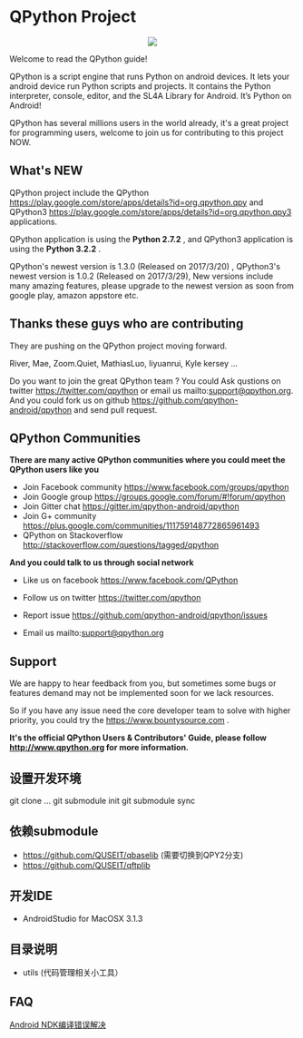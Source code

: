 # QPython Project
<p align="center"><a href="http://www.qpython.org" target="_blank"><img src="https://www.qpython.org/images/bestpython.png"></a></p>

Welcome to read the QPython guide!

QPython is a script engine that runs Python on android devices. It lets your android device run Python scripts and projects. It contains the Python interpreter, console, editor, and the SL4A Library for Android. It’s Python on Android!


QPython has several millions users in the world already, it's a great project for programming users, welcome to join us for contributing to this project NOW.


What's NEW
------------------------
QPython project include the QPython https://play.google.com/store/apps/details?id=org.qpython.qpy and QPython3 https://play.google.com/store/apps/details?id=org.qpython.qpy3 applications.

QPython application is using the **Python 2.7.2** , and QPython3 application is using the **Python 3.2.2** .


QPython's newest version is 1.3.0 (Released on 2017/3/20) , QPython3's newest version is 1.0.2 (Released on 2017/3/29), New versions include many amazing features, please upgrade to the newest version as soon from google play, amazon appstore etc.


Thanks these guys who are contributing
----------------------------------------
They are pushing on the QPython project moving forward.

River, Mae, Zoom.Quiet, MathiasLuo, liyuanrui, Kyle kersey ...


Do you want to join the great QPython team ? You could Ask qustions on twitter https://twitter.com/qpython or email us mailto:support@qpython.org.
And you could fork us on github https://github.com/qpython-android/qpython and send pull request.


QPython Communities
----------------------
**There are many active QPython communities where you could meet the QPython users like you**

* Join Facebook community https://www.facebook.com/groups/qpython
* Join Google group https://groups.google.com/forum/#!forum/qpython
* Join Gitter chat https://gitter.im/qpython-android/qpython
* Join G+ community https://plus.google.com/communities/111759148772865961493
* QPython on Stackoverflow http://stackoverflow.com/questions/tagged/qpython

**And you could talk to us through social network**

* Like us on facebook https://www.facebook.com/QPython
* Follow us on twitter https://twitter.com/qpython

* Report issue https://github.com/qpython-android/qpython/issues
* Email us mailto:support@qpython.org


Support
-------------
We are happy to hear feedback from you,  but sometimes some bugs or features demand may not be implemented soon for we lack resources.

So if you have any issue need the core developer team to solve with higher priority, you could try the https://www.bountysource.com .

**It's the official QPython Users & Contributors' Guide, please follow http://www.qpython.org for more information.**


## 设置开发环境

git clone ...
git submodule init
git submodule sync


## 依赖submodule

- https://github.com/QUSEIT/qbaselib (需要切换到QPY2分支)
- https://github.com/QUSEIT/qftplib

## 开发IDE

- AndroidStudio for MacOSX 3.1.3


## 目录说明

- utils (代码管理相关小工具）

## FAQ

[Android NDK编译错误解决](https://ivonhoe.github.io/2018/06/05/ndk17-build-error/)
